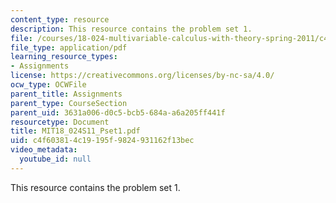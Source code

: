 ```yaml
---
content_type: resource
description: This resource contains the problem set 1.
file: /courses/18-024-multivariable-calculus-with-theory-spring-2011/c4f603814c19195f9824931162f13bec_MIT18_024S11_Pset1.pdf
file_type: application/pdf
learning_resource_types:
- Assignments
license: https://creativecommons.org/licenses/by-nc-sa/4.0/
ocw_type: OCWFile
parent_title: Assignments
parent_type: CourseSection
parent_uid: 3631a006-d0c5-bcb5-684a-a6a205ff441f
resourcetype: Document
title: MIT18_024S11_Pset1.pdf
uid: c4f60381-4c19-195f-9824-931162f13bec
video_metadata:
  youtube_id: null
---
```

This resource contains the problem set 1.